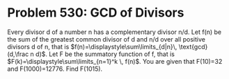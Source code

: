 # Problem 530: GCD of Divisors
Every divisor d of a number n has a complementary divisor n/d. Let f(n)
be the sum of the greatest common divisor of d and n/d over all positive
divisors d of n, that is \$f(n)=\\displaystyle\\sum\\limits\_{d|n}\\,
\\text{gcd}(d,\\frac n d)\$. Let F be the summatory function of f, that
is \$F(k)=\\displaystyle\\sum\\limits\_{n=1}\^k \\, f(n)\$. You are
given that F(10)=32 and F(1000)=12776. Find F(1015).
